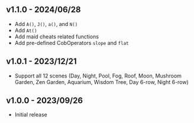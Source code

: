 ## v1.1.0 - 2024/06/28

- Add `A()`, `J()`, `a()`, and `N()`
- Add `At()`
- Add maid cheats related functions
- Add pre-defined CobOperators `slope` and `flat`

## v1.0.1 - 2023/12/21

- Support all 12 scenes (Day, Night, Pool, Fog, Roof, Moon, Mushroom Garden, Zen Garden, Aquarium, Wisdom Tree, Day 6-row, Night 6-row)

## v1.0.0 - 2023/09/26

- Initial release